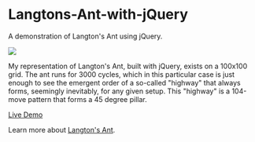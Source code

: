 # Langtons-Ant-with-jQuery

A demonstration of Langton's Ant using jQuery.

![](http://www.davejudd.com/images/github/langtons-ant/langtons-ant.png)

My representation of Langton's Ant, built with jQuery, exists on a 100x100 grid. The ant runs for 3000 cycles, which in this particular case is just enough to see the emergent order of a so-called "highway" that always forms, seemingly inevitably, for any given setup. This "highway" is a 104-move pattern that forms a 45 degree pillar.

[Live Demo](http://www.davejudd.com/projects/langtons-ant/)

Learn more about [Langton's Ant](https://en.wikipedia.org/wiki/Langton%27s_ant).
